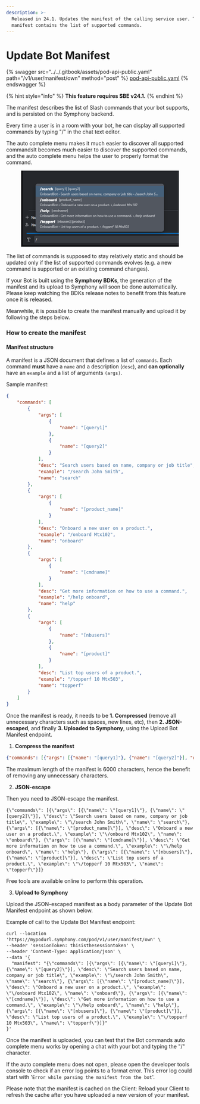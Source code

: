 ```yaml
---
description: >-
  Released in 24.1. Updates the manifest of the calling service user. The
  manifest contains the list of supported commands.
---
```


# Update Bot Manifest

{% swagger src="../../.gitbook/assets/pod-api-public.yaml" path="/v1/user/manifest/own" method="post" %}
[pod-api-public.yaml](../../.gitbook/assets/pod-api-public.yaml)
{% endswagger %}

{% hint style="info" %}
**This feature requires SBE v24.1.**
{% endhint %}

The manifest describes the list of Slash commands that your bot supports, and is persisted on the Symphony backend.

Every time a user is in a room with your bot, he can display all supported commands by typing "/" in the chat text editor.

The auto complete menu makes it much easier to discover all supported commandsIt becomes much easier to discover the supported commands, and the auto complete menu helps the user to properly format the command.

<figure><img src="../../.gitbook/assets/image (1).png" alt=""><figcaption></figcaption></figure>

The list of commands is supposed to stay relatively static and should be updated only if the list of supported commands evolves (e.g. a new command is supported or an existing command changes).&#x20;

If your Bot is built using the **Symphony BDKs**, the generation of the manifest and its upload to Symphony will soon be done automatically. Please keep watching the BDKs release notes to benefit from this feature once it is released.

Meanwhile, it is possible to create the manifest manually and upload it by following the steps below.

### **How to create the manifest**

#### Manifest structure

A manifest is a JSON document that defines a list of `commands`. Each command **must** have a `name` and a description (`desc`), and **can optionally** have an `example` and a list of arguments `(args)`.

Sample manifest:

```json
{
    "commands": [
        {
            "args": [
                {
                    "name": "[query1]"
                },
                {
                    "name": "[query2]"
                }
            ],
            "desc": "Search users based on name, company or job title",
            "example": "/search John Smith",
            "name": "search"
        },
        {
            "args": [
                {
                    "name": "[product_name]"
                }
            ],
            "desc": "Onboard a new user on a product.",
            "example": "/onboard Mtx102",
            "name": "onboard"
        },
        {
            "args": [
                {
                    "name": "[cmdname]"
                }
            ],
            "desc": "Get more information on how to use a command.",
            "example": "/help onboard",
            "name": "help"
        },
        {
            "args": [
                {
                    "name": "[nbusers]"
                },
                {
                    "name": "[product]"
                }
            ],
            "desc": "List top users of a product.",
            "example": "/topperf 10 Mtx503",
            "name": "topperf"
        }
    ]
}
```

Once the manifest is ready, it needs to be **1. Compressed** (remove all unnecessary characters such as spaces, new lines, etc), then **2. JSON-escaped**, and finally **3. Uploaded to Symphony**, using the Upload Bot Manifest endpoint.

1. **Compress the manifest**

```json
{"commands": [{"args": [{"name": "[query1]"}, {"name": "[query2]"}], "desc": "Search users based on name, company or job title", "example": "/search John Smith", "name": "search"}, {"args": [{"name": "[product_name]"}], "desc": "Onboard a new user on a product.", "example": "/onboard Mtx102", "name": "onboard"}, {"args": [{"name": "[cmdname]"}], "desc": "Get more information on how to use a command.", "example": "/help onboard", "name": "help"}, {"args": [{"name": "[nbusers]"}, {"name": "[product]"}], "desc": "List top users of a product.", "example": "/topperf 10 Mtx503", "name": "topperf"}]}
```

The maximum length of the manifest is 6000 characters, hence the benefit of removing any unnecessary characters.&#x20;

2. **JSON-escape**

Then you need to JSON-escape the manifest.&#x20;

```
{\"commands\": [{\"args\": [{\"name\": \"[query1]\"}, {\"name\": \"[query2]\"}], \"desc\": \"Search users based on name, company or job title\", \"example\": \"\/search John Smith\", \"name\": \"search\"}, {\"args\": [{\"name\": \"[product_name]\"}], \"desc\": \"Onboard a new user on a product.\", \"example\": \"\/onboard Mtx102\", \"name\": \"onboard\"}, {\"args\": [{\"name\": \"[cmdname]\"}], \"desc\": \"Get more information on how to use a command.\", \"example\": \"\/help onboard\", \"name\": \"help\"}, {\"args\": [{\"name\": \"[nbusers]\"}, {\"name\": \"[product]\"}], \"desc\": \"List top users of a product.\", \"example\": \"\/topperf 10 Mtx503\", \"name\": \"topperf\"}]}
```

Free tools are available online to perform this operation.&#x20;

3. **Upload to Symphony**

Upload the JSON-escaped manifest as a body parameter of the Update Bot Manifest endpoint as shown below.&#x20;

Example of call to the Update Bot Manifest endpoint:

```batch
curl --location 'https://mypodurl.symphony.com/pod/v1/user/manifest/own' \
--header 'sessionToken: thisisthesessiontoken' \
--header 'Content-Type: application/json' \
--data '{
  "manifest": "{\"commands\": [{\"args\": [{\"name\": \"[query1]\"}, {\"name\": \"[query2]\"}], \"desc\": \"Search users based on name, company or job title\", \"example\": \"\/search John Smith\", \"name\": \"search\"}, {\"args\": [{\"name\": \"[product_name]\"}], \"desc\": \"Onboard a new user on a product.\", \"example\": \"\/onboard Mtx102\", \"name\": \"onboard\"}, {\"args\": [{\"name\": \"[cmdname]\"}], \"desc\": \"Get more information on how to use a command.\", \"example\": \"\/help onboard\", \"name\": \"help\"}, {\"args\": [{\"name\": \"[nbusers]\"}, {\"name\": \"[product]\"}], \"desc\": \"List top users of a product.\", \"example\": \"\/topperf 10 Mtx503\", \"name\": \"topperf\"}]}"
}'
```

Once the manifest is uploaded, you can test that the Bot commands auto complete menu works by opening a chat with your bot and typing the "/" character.

If the auto complete menu does not open, please open the developer tools console to check if an error log points to a format error. This error log could start with '`Error while parsing the manifest from the bot`'.

Please note that the manifest is cached on the Client: Reload your Client to refresh the cache after you have uploaded a new version of your manifest.

